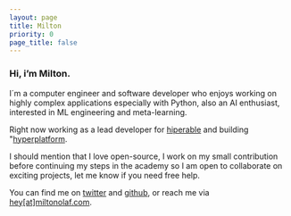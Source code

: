 ```yaml
---
layout: page
title: Milton
priority: 0
page_title: false
---
```

### **Hi, i’m Milton.**

I´m a computer engineer and software developer who enjoys working on highly complex applications especially with Python, also an AI enthusiast, interested in ML engineering and meta-learning.

Right now working as a lead developer for [hiperable](https://hiperable.com) and building "[hyperplatform](https://hyperplatform.io). 

I should mention that I love open-source, I work on my small contribution before continuing my steps in the academy so I am open to collaborate on exciting projects, let me know if you need free help.

You can find me on [twitter](//twitter.com/olafmilton) and [github](//github.com/miltonolaf), or reach me via [hey[at]miltonolaf.com]().
